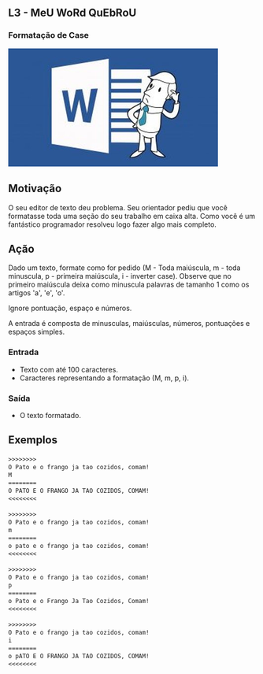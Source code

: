 ## L3 - MeU WoRd QuEbRoU
### Formatação de Case

![](cover.jpg)

## Motivação

O seu editor de texto deu problema. Seu orientador pediu que você formatasse toda uma seção do seu trabalho em caixa alta. Como você é um fantástico programador resolveu logo fazer algo mais completo.

## Ação

Dado um texto, formate como for pedido (M - Toda maiúscula, m - toda minuscula, p - primeira maiúscula, i - inverter case). Observe que no primeiro maiúscula deixa como minuscula palavras de tamanho 1 como os artigos 'a', 'e', 'o'.

Ignore pontuação, espaço e números.

A entrada é composta de minusculas, maiúsculas, números, pontuações e espaços simples.

### Entrada

*   Texto com até 100 caracteres.
*   Caracteres representando a formatação (M, m, p, i).

### Saída

*   O texto formatado.

## Exemplos

```
>>>>>>>>
O Pato e o frango ja tao cozidos, comam!
M
========
O PATO E O FRANGO JA TAO COZIDOS, COMAM!
<<<<<<<<

>>>>>>>>
O Pato e o frango ja tao cozidos, comam!
m
========
o pato e o frango ja tao cozidos, comam!
<<<<<<<<

>>>>>>>>
O Pato e o frango ja tao cozidos, comam!
p
========
o Pato e o Frango Ja Tao Cozidos, Comam!
<<<<<<<<

>>>>>>>>
O Pato e o frango ja tao cozidos, comam!
i
========
o pATO E O FRANGO JA TAO COZIDOS, COMAM!
<<<<<<<<
```

#
